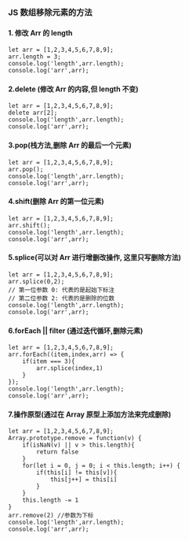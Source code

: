 ### JS 数组移除元素的方法

#### 1. 修改 Arr 的 length

```
let arr = [1,2,3,4,5,6,7,8,9];
arr.length = 3;
console.log('length',arr.length);
console.log('arr',arr);
```

#### 2.delete (修改 Arr 的内容,但 length 不变)

```
let arr = [1,2,3,4,5,6,7,8,9];
delete arr[2];
console.log('length',arr.length);
console.log('arr',arr);
```

#### 3.pop(栈方法,删除 Arr 的最后一个元素)

```
let arr = [1,2,3,4,5,6,7,8,9];
arr.pop();
console.log('length',arr.length);
console.log('arr',arr);
```

#### 4.shift(删除 Arr 的第一位元素)

```
let arr = [1,2,3,4,5,6,7,8,9];
arr.shift();
console.log('length',arr.length);
console.log('arr',arr);
```

#### 5.splice(可以对 Arr 进行增删改操作, 这里只写删除方法)

```
let arr = [1,2,3,4,5,6,7,8,9];
arr.splice(0,2);
// 第一位参数 0: 代表的是起始下标注
// 第二位参数 2: 代表的是删除的位数
console.log('length',arr.length);
console.log('arr',arr);
```

#### 6.forEach || filter (通过迭代循环,删除元素)

```
let arr = [1,2,3,4,5,6,7,8,9];
arr.forEach((item,index,arr) => {
    if(item === 3){
        arr.splice(index,1)
    }
});
console.log('length',arr.length);
console.log('arr',arr);
```

#### 7.操作原型(通过在 Array 原型上添加方法来完成删除)

```
let arr = [1,2,3,4,5,6,7,8,9];
Array.prototype.remove = function(v) {
    if(isNaN(v) || v > this.length){
        return false
    }
    for(let i = 0, j = 0; i < this.length; i++) {
        if(this[i] != this[v]){
            this[j++] = this[i]
        }
    }
    this.length -= 1
}
arr.remove(2) //参数为下标
console.log('length',arr.length);
console.log('arr',arr);
```
